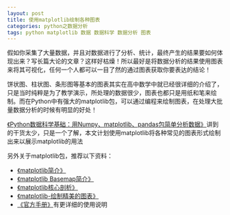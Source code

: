 ```yaml
---
layout: post
title: 使用matplotlib绘制各种图表
categories: python之数据分析
tags: python matplotlib 数据 数据科学 数据分析 图表
---
```


假如你采集了大量数据，并且对数据进行了分析、统计，最终产生的结果要如何体现出来？写长篇大论的文章？这样好枯燥！所以最好是将数据分析的结果使用图表来将其可视化，任何一个人都可以一目了然的通过图表获取你要表达的结论！

饼状图、柱状图、条形图等基本的图表其实在高中数学中就已经很详细的介绍了，只是当时纯粹是为了教学演示，所处理的数据很少，图表也都只是用纸和笔来绘制。而在Python中有强大的matplotlib包，可以通过编程来绘制图表，在处理大批量数据分析的时候有明显的好处！

[《Python数据科学基础：用Numpy、matplotlib、pandas包简单分析数据》](http://www.xumenger.com/python-data-science-02-20170109/)讲到的干货太少，只是一个了解，本文计划使用matplotlib将各种常见的图表形式绘制出来以展示matplotlib的用法

另外关于matplotlib包，推荐以下资料：

* [《matplotlib简介》](http://www.cnblogs.com/vamei/archive/2012/09/17/2689798.html)
* [《matplotlib Basemap简介》](http://www.cnblogs.com/vamei/archive/2012/09/16/2687954.html)
* [《matplotlib核心剖析》 ](http://www.cnblogs.com/vamei/archive/2013/01/30/2879700.html)
* [《matplotlib-绘制精美的图表》](http://old.sebug.net/paper/books/scipydoc/matplotlib_intro.html)
* [《官方手册》](http://matplotlib.org/contents.html)有更详细的使用说明

